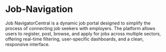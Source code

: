 # Job-Navigation
Job NavigatorCentral is a dynamic job portal designed to simplify the process of connecting job seekers with employers. The platform allows users to register, post, browse, and apply for jobs across multiple sectors, offering real-time filtering, user-specific dashboards, and a clean, responsive interface.
